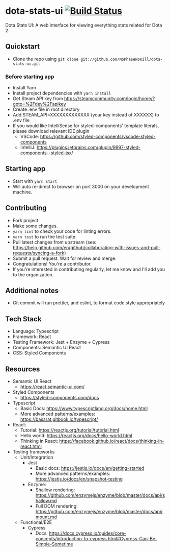 # dota-stats-ui [![Build Status](https://travis-ci.com/NoPhaseNoKill/dota-stats-ui.svg?branch=master)](https://travis-ci.com/NoPhaseNoKill/dota-stats-ui)

Dota Stats UI: A web interface for viewing everything stats related for Dota 2.

## Quickstart

- Clone the repo using `git clone git://github.com/NoPhaseNoKill/dota-stats-ui.git`

### Before starting app

- Install Yarn
- Install project dependencies with `yarn install`
- Get Steam API key from https://steamcommunity.com/login/home/?goto=%2Fdev%2Fapikey
- Create .env file in root directory
- Add STEAM_API=XXXXXXXXXXXXX (your key instead of XXXXXX) to .env file
- If you would like IntelliSense for styled-components' template literals, please download relevant IDE plugin
  - VSCode: https://github.com/styled-components/vscode-styled-components
  - IntelliJ: https://plugins.jetbrains.com/plugin/9997-styled-components--styled-jsx/

## Starting app

- Start with `yarn start`
- Will auto re-direct to browser on port 3000 on your development machine.

## Contributing

- Fork project
- Make some changes.
- `yarn lint` to check your code for linting errors.
- `yarn test` to run the test suite.
- Pull latest changes from upstream (see: https://help.github.com/en/github/collaborating-with-issues-and-pull-requests/syncing-a-fork)
- Submit a pull request. Wait for review and merge.
- Congratulations! You're a contributor.
- If you're interested in contributing regularly, let me know and I'll add you to the organization.

## Additional notes

- Git commit will run prettier, and eslint, to format code style appropriately

## Tech Stack

- Language: Typescript
- Framework: React
- Testing Framework: Jest + Enzyme + Cypress
- Components: Semantic UI React
- CSS: Styled Components

## Resources

- Semantic UI React
  - https://react.semantic-ui.com/
- Styled Components
  - https://styled-components.com/docs
- Typescript
  - Basic Docs: https://www.typescriptlang.org/docs/home.html
  - More advanced patterns/examples: https://basarat.gitbook.io/typescript/
- React:
  - Tutorial: https://reactjs.org/tutorial/tutorial.html
  - Hello world: https://reactjs.org/docs/hello-world.html
  - Thinking in React: https://facebook.github.io/react/docs/thinking-in-react.html
- Testing frameworks
    - Unit/Integration
      - Jest
        - Basic docs: https://jestjs.io/docs/en/getting-started
        - More advanced patterns/examples: https://jestjs.io/docs/en/snapshot-testing
      - Enzyme:
        - Shallow rendering: https://github.com/enzymejs/enzyme/blob/master/docs/api/shallow.md
        - Full DOM rendering: https://github.com/enzymejs/enzyme/blob/master/docs/api/mount.md
    - Functional/E2E
      - Cypress
        - Docs: https://docs.cypress.io/guides/core-concepts/introduction-to-cypress.html#Cypress-Can-Be-Simple-Sometime

